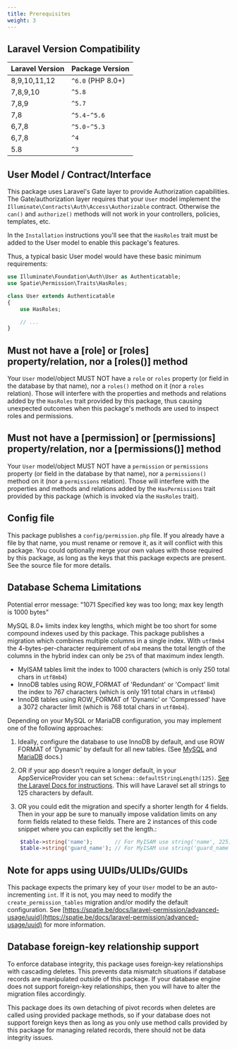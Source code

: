 ```yaml
---
title: Prerequisites
weight: 3
---
```


## Laravel Version Compatibility

Laravel Version | Package Version
----------------|-----------
 8,9,10,11,12   |  `^6.0`  (PHP 8.0+)
 7,8,9,10       |  `^5.8`
 7,8,9          |  `^5.7`
 7,8            |  `^5.4`-`^5.6`
 6,7,8          |  `^5.0`-`^5.3`
 6,7,8          |  `^4`
 5.8            |  `^3`
   
## User Model / Contract/Interface

This package uses Laravel's Gate layer to provide Authorization capabilities.
The Gate/authorization layer requires that your `User` model implement the `Illuminate\Contracts\Auth\Access\Authorizable` contract. 
Otherwise the `can()` and `authorize()` methods will not work in your controllers, policies, templates, etc.

In the `Installation` instructions you'll see that the `HasRoles` trait must be added to the User model to enable this package's features.

Thus, a typical basic User model would have these basic minimum requirements:

```php
use Illuminate\Foundation\Auth\User as Authenticatable;
use Spatie\Permission\Traits\HasRoles;

class User extends Authenticatable
{
    use HasRoles;

    // ...
}
```

## Must not have a [role] or [roles] property/relation, nor a [roles()] method

Your `User` model/object MUST NOT have a `role` or `roles` property (or field in the database by that name), nor a `roles()` method on it (nor a `roles` relation). Those will interfere with the properties and methods and relations added by the `HasRoles` trait provided by this package, thus causing unexpected outcomes when this package's methods are used to inspect roles and permissions.

## Must not have a [permission] or [permissions] property/relation, nor a [permissions()] method

Your `User` model/object MUST NOT have a `permission` or `permissions` property (or field in the database by that name), nor a `permissions()` method on it (nor a `permissions` relation). Those will interfere with the properties and methods and relations added by the `HasPermissions` trait provided by this package (which is invoked via the `HasRoles` trait).

## Config file

This package publishes a `config/permission.php` file. If you already have a file by that name, you must rename or remove it, as it will conflict with this package. You could optionally merge your own values with those required by this package, as long as the keys that this package expects are present. See the source file for more details.

## Database Schema Limitations

Potential error message: "1071 Specified key was too long; max key length is 1000 bytes"

MySQL 8.0+ limits index key lengths, which might be too short for some compound indexes used by this package.
This package publishes a migration which combines multiple columns in a single index. With `utf8mb4` the 4-bytes-per-character requirement of `mb4` means the total length of the columns in the hybrid index can only be `25%` of that maximum index length.

- MyISAM tables limit the index to 1000 characters (which is only 250 total chars in `utf8mb4`)
- InnoDB tables using ROW_FORMAT of 'Redundant' or 'Compact' limit the index to 767 characters (which is only 191 total chars in `utf8mb4`)
- InnoDB tables using ROW_FORMAT of 'Dynamic' or 'Compressed' have a 3072 character limit (which is 768 total chars in `utf8mb4`).

Depending on your MySQL or MariaDB configuration, you may implement one of the following approaches:

1. Ideally, configure the database to use InnoDB by default, and use ROW FORMAT of 'Dynamic' by default for all new tables. (See [MySQL](https://dev.mysql.com/doc/refman/8.0/en/innodb-limits.html) and [MariaDB](https://mariadb.com/kb/en/innodb-dynamic-row-format/) docs.)

2. OR if your app doesn't require a longer default, in your AppServiceProvider you can set `Schema::defaultStringLength(125)`. [See the Laravel Docs for instructions](https://laravel.com/docs/10.x/migrations#index-lengths-mysql-mariadb). This will have Laravel set all strings to 125 characters by default.

3. OR you could edit the migration and specify a shorter length for 4 fields. Then in your app be sure to manually impose validation limits on any form fields related to these fields. 
There are 2 instances of this code snippet where you can explicitly set the length.:
```php
    $table->string('name');       // For MyISAM use string('name', 225); // (or 166 for InnoDB with Redundant/Compact row format)
    $table->string('guard_name'); // For MyISAM use string('guard_name', 25);
```

## Note for apps using UUIDs/ULIDs/GUIDs

This package expects the primary key of your `User` model to be an auto-incrementing `int`. If it is not, you may need to modify the `create_permission_tables` migration and/or modify the default configuration. See [https://spatie.be/docs/laravel-permission/advanced-usage/uuid](https://spatie.be/docs/laravel-permission/advanced-usage/uuid) for more information. 

## Database foreign-key relationship support

To enforce database integrity, this package uses foreign-key relationships with cascading deletes. This prevents data mismatch situations if database records are manipulated outside of this package. If your database engine does not support foreign-key relationships, then you will have to alter the migration files accordingly.

This package does its own detaching of pivot records when deletes are called using provided package methods, so if your database does not support foreign keys then as long as you only use method calls provided by this package for managing related records, there should not be data integrity issues.
